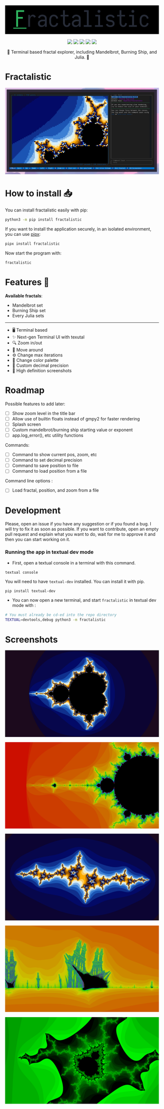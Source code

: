 <p align="center">
  <img src="https://raw.githubusercontent.com/SkwalExe/fractalistic/main/assets/logo.png">
</p>

<p align="center">
  <img src="https://img.shields.io/github/license/SkwalExe/fractalistic?style=for-the-badge">
  <img src="https://img.shields.io/github/stars/SkwalExe/fractalistic?style=for-the-badge">
  <img src="https://img.shields.io/github/issues/SkwalExe/fractalistic?color=blueviolet&style=for-the-badge">
  <img src="https://img.shields.io/github/forks/SkwalExe/fractalistic?color=teal&style=for-the-badge">
  <img src="https://img.shields.io/github/issues-pr/SkwalExe/fractalistic?color=tomato&style=for-the-badge">

</p>

<p align="center">💠 Terminal based fractal explorer, including Mandelbrot, Burning Ship, and Julia. 💠</p>

# Fractalistic

<p align="center">
  <img src="https://raw.githubusercontent.com/SkwalExe/fractalistic/main/assets/banner.png">
</p>

# How to install 📥

You can install fractalistic easily with pip:
```bash
python3 -m pip install fractalistic
```

If you want to install the application securely, in an isolated environment, you can use [pipx](https://pypa.github.io/pipx/):
```bash
pipx install fractalistic
```


Now start the program with:
```bash
fractalistic
```


# Features 🌟

**Available fractals**:
- Mandelbrot set
- Burning Ship set
- Every Julia sets

---

- 🖥️ Terminal based
- ✨ Next-gen Terminal UI with texutal
- 🔍 Zoom in/out
- 🚶 Move around
- ⚙️ Change max iterations
- 🎨 Change color palette
- 🔢 Custom decimal precision
- 📸 High definition screenshots


# Roadmap

Possible features to add later:
- [ ] Show zoom level in the title bar
- [ ] Allow use of builtin floats instead of gmpy2 for faster rendering 
- [ ] Splash screen
- [ ] Custom mandelbrot/burning ship starting value or exponent
- [ ] app.log_error(), etc utility functions

Commands:
- [ ] Command to show current pos, zoom, etc
- [ ] Command to set decimal precision
- [ ] Command to save position to file
- [ ] Command to load position from a file

Command line options :
- [ ] Load fractal, position, and zoom from a file

# Development 

Please, open an issue if you have any suggestion or if you found a bug. I will try to fix it as soon as possible. If you want to contribute, open an empty pull request and explain what you want to do, wait for me to approve it and then you can start working on it.

### Running the app in textual dev mode

- First, open a textual console in a terminal with this command.

```
textual console
```

You will need to have `textual-dev` installed. You can install it with pip.

```
pip install textual-dev
```

- You can now open a new terminal, and start `fractalistic` in textual dev mode with :

```bash
# You must already be cd-ed into the repo directory
TEXTUAL=devtools,debug python3 -m fractalistic
```

# Screenshots

![Screenshot 1](https://raw.githubusercontent.com/SkwalExe/fractalistic/main/assets/screenshot1.png)

![Screenshot 3](https://raw.githubusercontent.com/SkwalExe/fractalistic/main/assets/screenshot3.png)

![Screenshot 2](https://raw.githubusercontent.com/SkwalExe/fractalistic/main/assets/screenshot2.png)

![Screenshot 4](https://raw.githubusercontent.com/SkwalExe/fractalistic/main/assets/screenshot4.png)

![Screenshot 5](https://raw.githubusercontent.com/SkwalExe/fractalistic/main/assets/screenshot5.png)